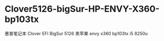 # Clover5126-bigSur-HP-ENVY-X360-bp103tx
惠普笔记本 Clover EFI BigSur 5126 黑苹果 envy x360 bp103tx i5 8250u 
